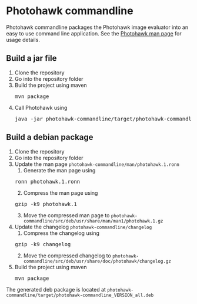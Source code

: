 # Photohawk commandline

Photohawk commandline packages the Photohawk image evaluator into an easy to use command line application. See the [Photohawk man page](http://datascience.github.io/photohawk/man/0.0.3/photohawk.1) for usage details.

## Build a jar file

1. Clone the repository
2. Go into the repository folder
3. Build the project using maven
   <pre>mvn package</pre>
4. Call Photohawk using
   <pre>java -jar photohawk-commandline/target/photohawk-commandline-VERSION-jar-with-dependencies.jar</pre>

## Build a debian package

1. Clone the repository
2. Go into the repository folder
3. Update the man page `photohawk-commandline/man/photohawk.1.ronn`
    1. Generate the man page using
      <pre>ronn photohawk.1.ronn</pre>
    2. Compress the man page using
      <pre>gzip -k9 photohawk.1</pre>
    3. Move the compressed man page to `photohawk-commandline/src/deb/usr/share/man/man1/photohawk.1.gz`
4. Update the changelog `photohawk-commandline/changelog`
    1. Compress the changelog using
    <pre>gzip -k9 changelog</pre>
    2. Move the compressed changelog to `photohawk-commandline/src/deb/usr/share/doc/photohawk/changelog.gz`
5. Build the project using maven
   <pre>mvn package</pre>

The generated deb package is located at `photohawk-commandline/target/photohawk-commandline_VERSION_all.deb`

